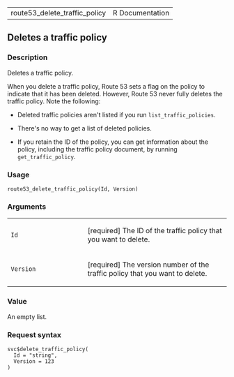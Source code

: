 <table style="width: 100%;">
<tbody>
<tr class="odd">
<td>route53_delete_traffic_policy</td>
<td style="text-align: right;">R Documentation</td>
</tr>
</tbody>
</table>

## Deletes a traffic policy

### Description

Deletes a traffic policy.

When you delete a traffic policy, Route 53 sets a flag on the policy to
indicate that it has been deleted. However, Route 53 never fully deletes
the traffic policy. Note the following:

-   Deleted traffic policies aren't listed if you run
    `list_traffic_policies`.

-   There's no way to get a list of deleted policies.

-   If you retain the ID of the policy, you can get information about
    the policy, including the traffic policy document, by running
    `get_traffic_policy`.

### Usage

    route53_delete_traffic_policy(Id, Version)

### Arguments

<table>
<colgroup>
<col style="width: 35%" />
<col style="width: 65%" />
</colgroup>
<tbody>
<tr class="odd">
<td><code id="route53_delete_traffic_policy_:_Id">Id</code></td>
<td><p>[required] The ID of the traffic policy that you want to
delete.</p></td>
</tr>
<tr class="even">
<td><code
id="route53_delete_traffic_policy_:_Version">Version</code></td>
<td><p>[required] The version number of the traffic policy that you want
to delete.</p></td>
</tr>
</tbody>
</table>

### Value

An empty list.

### Request syntax

    svc$delete_traffic_policy(
      Id = "string",
      Version = 123
    )
